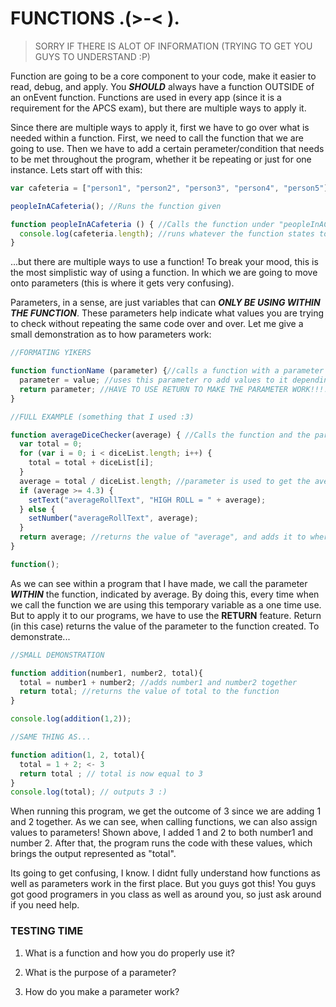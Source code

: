 # FUNCTIONS .(>-< ).
> SORRY IF THERE IS ALOT OF INFORMATION (TRYING TO GET YOU GUYS TO UNDERSTAND :P)

Function are going to be a core component to your code, make it easier to read, debug, and apply. You ***SHOULD*** always have a function OUTSIDE of an onEvent function. Functions are used in every app (since it is a requirement for the APCS exam), but there are multiple ways to apply it. 

Since there are multiple ways to apply it, first we have to go over what is needed within a function. First, we need to call the function that we are going to use. Then we have to add a certain perameter/condition that needs to be met throughout the program, whether it be repeating or just for one instance. Lets start off with this:
```js
var cafeteria = ["person1", "person2", "person3", "person4", "person5"]; //im being big lazy

peopleInACafeteria(); //Runs the function given

function peopleInACafeteria () { //Calls the function under "peopleInACafeteria"
  console.log(cafeteria.length); //runs whatever the function states to do.
}
```
...but there are multiple ways to use a function! To break your mood, this is the most simplistic way of using a function. In which we are going to move onto parameters (this is where it gets very confusing). 

Parameters, in a sense, are just variables that can ***ONLY BE USING WITHIN THE FUNCTION***. These parameters help indicate what values you are trying to check without repeating the same code over and over. Let me give a small demonstration as to how parameters work:
```js
//FORMATING YIKERS

function functionName (parameter) {//calls a function with a parameter
  parameter = value; //uses this parameter ro add values to it depending on what its asking
  return parameter; //HAVE TO USE RETURN TO MAKE THE PARAMETER WORK!!!!!
}
```
```js
//FULL EXAMPLE (something that I used :3)

function averageDiceChecker(average) { //Calls the function and the parameter "average"
  var total = 0;
  for (var i = 0; i < diceList.length; i++) {
    total = total + diceList[i];
  }
  average = total / diceList.length; //parameter is used to get the average of the dice's rolled
  if (average >= 4.3) {
    setText("averageRollText", "HIGH ROLL = " + average); 
  } else {
    setNumber("averageRollText", average);
  }
  return average; //returns the value of "average", and adds it to where the function is called
}

function();
```
As we can see within a program that I have made, we call the parameter ***WITHIN*** the function, indicated by average. By doing this, every time when we call the function we are using this temporary variable as a one time use. But to apply it to our programs, we have to use the **RETURN** feature. Return (in this case) returns the value of the parameter to the function created. To demonstrate...
```js
//SMALL DEMONSTRATION

function addition(number1, number2, total){
  total = number1 + number2; //adds number1 and number2 together
  return total; //returns the value of total to the function
}

console.log(addition(1,2));

//SAME THING AS...

function adition(1, 2, total){
  total = 1 + 2; <- 3
  return total ; // total is now equal to 3
}
console.log(total); // outputs 3 :)

```
When running this program, we get the outcome of 3 since we are adding 1 and 2 together. As we can see, when calling functions, we can also assign values to parameters! Shown above, I added 1 and 2 to both number1 and number 2. After that, the program runs the code with these values, which brings the output represented as "total".

Its going to get confusing, I know. I didnt fully understand how functions as well as parameters work in the first place. But you guys got this! You guys got good programers in you class as well as around you, so just ask around if you need help. 

### TESTING TIME
1) What is a function and how you do properly use it?

2) What is the purpose of a parameter?

3) How do you make a parameter work?

